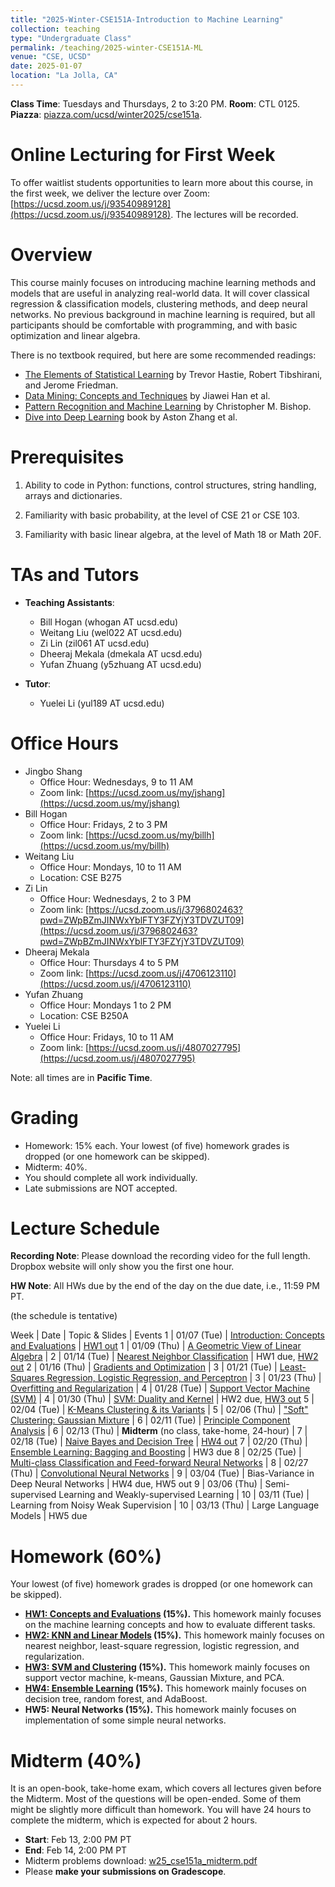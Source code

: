```yaml
---
title: "2025-Winter-CSE151A-Introduction to Machine Learning"
collection: teaching
type: "Undergraduate Class"
permalink: /teaching/2025-winter-CSE151A-ML
venue: "CSE, UCSD"
date: 2025-01-07
location: "La Jolla, CA"
---
```


**Class Time**: Tuesdays and Thursdays, 2 to 3:20 PM.  **Room**: CTL 0125.  **Piazza**: [piazza.com/ucsd/winter2025/cse151a](https://piazza.com/ucsd/winter2025/cse151a).


Online Lecturing for First Week
======

To offer waitlist students opportunities to learn more about this course, in the first week, we deliver the lecture over Zoom: [https://ucsd.zoom.us/j/93540989128](https://ucsd.zoom.us/j/93540989128). The lectures will be recorded. 


Overview
======

This course mainly focuses on introducing machine learning methods and models that are useful in analyzing real-world data. It will cover classical regression & classification models, clustering methods, and deep neural networks. No previous background in machine learning is required, but all participants should be comfortable with programming, and with basic optimization and linear algebra. 

There is no textbook required, but here are some recommended readings:
- [The Elements of Statistical Learning](https://web.stanford.edu/~hastie/ElemStatLearn/printings/ESLII_print12.pdf) by Trevor Hastie, ‎Robert Tibshirani, and Jerome Friedman.
- [Data Mining: Concepts and Techniques](https://books.google.com/books/about/Data_Mining_Concepts_and_Techniques.html?id=pQws07tdpjoC&source=kp_book_description) by Jiawei Han et al.
- [Pattern Recognition and Machine Learning](https://books.google.com/books/about/Pattern_Recognition_and_Machine_Learning.html?id=HL4HrgEACAAJ&source=kp_book_description) by Christopher M. Bishop.
- [Dive into Deep Learning](https://d2l.ai/) book by Aston Zhang et al.

Prerequisites
======

1. Ability to code in Python: functions, control structures, string handling, arrays and dictionaries.

2. Familiarity with basic probability, at the level of CSE 21 or CSE 103.

3. Familiarity with basic linear algebra, at the level of Math 18 or Math 20F.

TAs and Tutors
======

- **Teaching Assistants**:
    - Bill Hogan (whogan AT ucsd.edu)
    - Weitang Liu (wel022 AT ucsd.edu)
    - Zi Lin (zil061 AT ucsd.edu)
    - Dheeraj Mekala (dmekala AT ucsd.edu)
    - Yufan Zhuang (y5zhuang AT ucsd.edu)

- **Tutor**:
    - Yuelei Li (yul189 AT ucsd.edu)


Office Hours
======

- Jingbo Shang
    - Office Hour: Wednesdays, 9 to 11 AM
    - Zoom link: [https://ucsd.zoom.us/my/jshang](https://ucsd.zoom.us/my/jshang)
- Bill Hogan 
    - Office Hour: Fridays, 2 to 3 PM
    - Zoom link: [https://ucsd.zoom.us/my/billh](https://ucsd.zoom.us/my/billh)
- Weitang Liu
    - Office Hour: Mondays, 10 to 11 AM
    - Location: CSE B275
- Zi Lin
    - Office Hour: Wednesdays, 2 to 3 PM
    - Zoom link: [https://ucsd.zoom.us/j/3796802463?pwd=ZWpBZmJINWxYblFTY3FZYjY3TDVZUT09](https://ucsd.zoom.us/j/3796802463?pwd=ZWpBZmJINWxYblFTY3FZYjY3TDVZUT09)
- Dheeraj Mekala
    - Office Hour: Thursdays 4 to 5 PM
    - Zoom link: [https://ucsd.zoom.us/j/4706123110](https://ucsd.zoom.us/j/4706123110)
- Yufan Zhuang
    - Office Hour: Mondays 1 to 2 PM
    - Location: CSE B250A
- Yuelei Li
    - Office Hour: Fridays, 10 to 11 AM
    - Zoom link: [https://ucsd.zoom.us/j/4807027795](https://ucsd.zoom.us/j/4807027795)


Note: all times are in **Pacific Time**.

Grading
======

- Homework: 15% each. Your lowest (of five) homework grades is dropped (or one homework can be skipped).
- Midterm: 40%.
- You should complete all work individually.
- Late submissions are NOT accepted.

Lecture Schedule
======

**Recording Note**: Please download the recording video for the full length. Dropbox website will only show you the first one hour.

**HW Note**: All HWs due by the end of the day on the due date, i.e., 11:59 PM PT. 

(the schedule is tentative)

Week | Date        | Topic & Slides                                                  | Events
1    | 01/07 (Tue) | [Introduction: Concepts and Evaluations](https://www.dropbox.com/scl/fo/n6d0uvq3zzvk27ivj7snf/AIG3DxxyAUWzhttAMSYwud4?rlkey=eumly1pfs2xshdqupiatx0ok3&dl=0) | [HW1 out](https://www.dropbox.com/scl/fo/sdy9kk6bsqha03ss11g1s/AGR2ndIWQyAO59883sjlHVw?rlkey=teyjqtbv3cp3441dhgnzzijey&st=yd4de02r&dl=0)
1    | 01/09 (Thu) | [A Geometric View of Linear Algebra](https://www.dropbox.com/scl/fo/8twv2cajgie0m3pkzfs8e/AHrGTZ29Hq9XkHYMhsXbmOY?rlkey=4bahvlm5769kv0e9bfzf0qd8v&dl=0) |
2    | 01/14 (Tue) | [Nearest Neighbor Classification](https://www.dropbox.com/scl/fo/9v4d8awa5wovh7vtqht9k/AIA7sFGtZm1-dxkErDwqHas?rlkey=ubdybi56t1eknu7plfdv1hhgt&dl=0) | HW1 due, [HW2 out](https://www.dropbox.com/scl/fo/5ucvtico1htcmleepm06r/AH4eIyyTa1gEMcO1hIrvQeU?rlkey=7d3fd6idqoze4tgx7pfeubm9b&st=i17lwn7v&dl=0)
2    | 01/16 (Thu) | [Gradients and Optimization](https://www.dropbox.com/scl/fo/63wazudejpuow3i3s7z39/AFT2XWgwN_nyUQTvzIJgJpI?rlkey=qat0g1i6v2eee0k6j3skphyjh&dl=0) |
3    | 01/21 (Tue) | [Least-Squares Regression, Logistic Regression, and Perceptron](https://www.dropbox.com/scl/fo/8s74tell48rumqoaz76qw/AEWWVPTYX4qxATjuRpIplH0?rlkey=0do4m839y241jlzw4vl13lmgu&dl=0) |
3    | 01/23 (Thu) | [Overfitting and Regularization](https://www.dropbox.com/scl/fo/u9xjhx8vfpqnxnd334gxm/AJLRi6gdROjIwG6l8ilMUIg?rlkey=rhysbmevtco6mib9araeyqil2&dl=0) | 
4    | 01/28 (Tue) | [Support Vector Machine (SVM)](https://www.dropbox.com/scl/fo/102lhbltb95i52y17cwio/APJhTGldu6iYy0cKWQdU_Ok?rlkey=tw68crv4qk742ig8fhk1kocsh&dl=0) | 
4    | 01/30 (Thu) | [SVM: Duality and Kernel](https://www.dropbox.com/scl/fo/ar9mneex0ukbj9pyckpvl/AEP17-_u0-p5wewJ7fzUO7I?rlkey=cp7zi3pq4cdghbej7d8b3c5p5&dl=0) | HW2 due, [HW3 out](https://www.dropbox.com/scl/fo/avc2l4zbfd9dsepqbmlzd/AKCBbTBsnkGm2H5fCYc2zEs?rlkey=yija8xd7en1msn8scbsfgqfne&st=h9j5h017&dl=0)
5    | 02/04 (Tue) | [K-Means Clustering & its Variants](https://www.dropbox.com/scl/fo/hh1mgpr1ou08a7u9hqzzk/ACGJ4sJFLvynIHJuPxy_W7U?rlkey=ecu7qjja82h96h5vipn6xra6w&dl=0) |
5    | 02/06 (Thu) | ["Soft" Clustering: Gaussian Mixture](https://www.dropbox.com/scl/fo/0ktwdm8o5kjrkkw9p94ez/AGuslI2oTENdXLb5GiQjMCM?rlkey=hhc8e95emm9z1ppj4aswuirk5&dl=0) |
6    | 02/11 (Tue) | [Principle Component Analysis](https://www.dropbox.com/scl/fo/8hkct7i21u85ket0ed9z5/ABBQ5Fi8nIbjL4xmydFjK60?rlkey=b7l7pkb02eiq1bilhw55hzaxw&dl=0) |
6    | 02/13 (Thu) | **Midterm** (no class, take-home, 24-hour) |
7    | 02/18 (Tue) | [Naive Bayes and Decision Tree](https://www.dropbox.com/scl/fo/rqgut9frn0kwkskknsc1v/AHS9dw8SdBng-Y2ydfyyrB8?rlkey=wcy7trl4fmuojnox35dmc20wd&dl=0) | [HW4 out](https://www.dropbox.com/scl/fo/6zhnb79hphx9ioep9k39r/AORhxgbiN8EPSqVW-V88AFg?rlkey=mj7fbga7neeaf18byko4zt38i&st=by4bsdgg&dl=0)
7    | 02/20 (Thu) | [Ensemble Learning: Bagging and Boosting](https://www.dropbox.com/scl/fo/21nu5nty8wczgpmxymqif/AIL6oiGHQHiQqni4nhfpxOY?rlkey=4uldbvp7f4rl8rsjjf7nk2zwn&dl=0) | HW3 due
8    | 02/25 (Tue) | [Multi-class Classification and Feed-forward Neural Networks](https://www.dropbox.com/scl/fo/2hbooctqzzf730ixllcl8/AOZd6A5lI-cyns9R5sebaa0?rlkey=opwigd4c2irekqz9tdwfen7qe&dl=0) |
8    | 02/27 (Thu) | [Convolutional Neural Networks](https://www.dropbox.com/scl/fo/y0q9s6cbftib84j2uh69t/ANIidyYaBKge9eoxha5ZpD4?rlkey=u5zru4ljsamhq9300jvbq6yb8&dl=0) |
9    | 03/04 (Tue) | Bias-Variance in Deep Neural Networks | HW4 due, HW5 out
9    | 03/06 (Thu) | Semi-supervised Learning and Weakly-supervised Learning | 
10   | 03/11 (Tue) | Learning from Noisy Weak Supervision |
10   | 03/13 (Thu) | Large Language Models | HW5 due


Homework (60%)
======

Your lowest (of five) homework grades is dropped (or one homework can be skipped).

- **[HW1: Concepts and Evaluations](https://www.dropbox.com/scl/fo/sdy9kk6bsqha03ss11g1s/AGR2ndIWQyAO59883sjlHVw?rlkey=teyjqtbv3cp3441dhgnzzijey&st=yd4de02r&dl=0) (15%).** This homework mainly focuses on the machine learning concepts and how to evaluate different tasks.
- **[HW2: KNN and Linear Models](https://www.dropbox.com/scl/fo/5ucvtico1htcmleepm06r/AH4eIyyTa1gEMcO1hIrvQeU?rlkey=7d3fd6idqoze4tgx7pfeubm9b&st=i17lwn7v&dl=0) (15%).** This homework mainly focuses on nearest neighbor, least-square regression, logistic regression, and regularization.
- **[HW3: SVM and Clustering](https://www.dropbox.com/scl/fo/avc2l4zbfd9dsepqbmlzd/AKCBbTBsnkGm2H5fCYc2zEs?rlkey=yija8xd7en1msn8scbsfgqfne&st=h9j5h017&dl=0) (15%).** This homework mainly focuses on support vector machine, k-means, Gaussian Mixture, and PCA.
- **[HW4: Ensemble Learning](https://www.dropbox.com/scl/fo/6zhnb79hphx9ioep9k39r/AORhxgbiN8EPSqVW-V88AFg?rlkey=mj7fbga7neeaf18byko4zt38i&st=by4bsdgg&dl=0) (15%).** This homework mainly focuses on decision tree, random forest, and AdaBoost.
- **HW5: Neural Networks (15%).** This homework mainly focuses on implementation of some simple neural networks.

Midterm (40%)
======

It is an open-book, take-home exam, which covers all lectures given before the Midterm. Most of the questions will be open-ended. Some of them might be slightly more difficult than homework. You will have 24 hours to complete the midterm, which is expected for about 2 hours.

- **Start**: Feb 13, 2:00 PM PT
- **End**: Feb 14, 2:00 PM PT
- Midterm problems download: [w25_cse151a_midterm.pdf](https://www.dropbox.com/scl/fi/gor9g99b65uagz9jlilb0/w25_cse151a_midterm.pdf?rlkey=kkv7athgdki4ygtzi0m7nngh8&dl=0)
- Please **make your submissions on Gradescope**.
